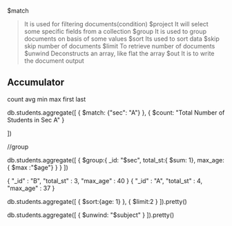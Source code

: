 $match
> It is used for filtering documents(condition)
 $project
> It will select some specific fields from a collection
$group
> It is used to group documents on basis of some values
 $sort
> Its used to sort data 
$skip
> skip number of documents
 $limit
> To retrieve number of documents
$unwind
> Deconstructs an array, like flat the array
>$out
> It is to write the document output

## Accumulator

 
count
avg
min
max
first
last


db.students.aggregate([
{
    $match: {"sec": "A"}
},
{
    $count: "Total Number of Students in Sec A"
}

])

//group

db.students.aggregate([
    {
        $group:{
            _id: "$sec",
            total_st:{ $sum: 1},
            max_age:{ $max :"$age"}
        }
    }
])


{ "_id" : "B", "total_st" : 3, "max_age" : 40 }
{ "_id" : "A", "total_st" : 4, "max_age" : 37 }


db.students.aggregate([
   {
    $sort:{age: 1}
   },
   {
    $limit:2
   }
]).pretty()




db.students.aggregate([
   {
    $unwind: "$subject"
   }
]).pretty()